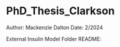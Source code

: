 # PhD_Thesis_Clarkson
Author: Mackenzie Dalton
Date: 2/2024


External Insulin Model Folder README:

